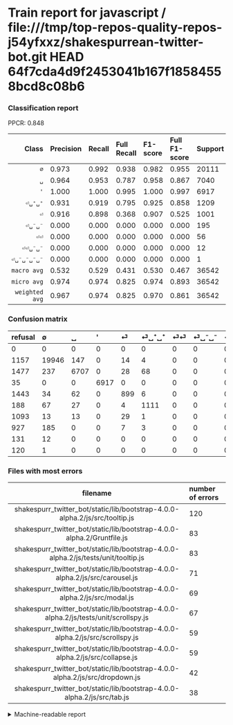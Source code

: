 # Train report for javascript / file:///tmp/top-repos-quality-repos-j54yfxxz/shakespurrean-twitter-bot.git HEAD 64f7cda4d9f2453041b167f18584558bcd8c08b6

### Classification report

PPCR: 0.848

| Class | Precision | Recall | Full Recall | F1-score | Full F1-score | Support | Full Support | PPCR |
|------:|:----------|:-------|:------------|:---------|:---------|:--------|:-------------|:-----|
| `∅` | 0.973| 0.992| 0.938| 0.982| 0.955| 20111| 21268| 0.946 |
| `␣` | 0.964| 0.953| 0.787| 0.958| 0.867| 7040| 8517| 0.827 |
| `'` | 1.000| 1.000| 0.995| 1.000| 0.997| 6917| 6952| 0.995 |
| `⏎␣⁺␣⁺` | 0.931| 0.919| 0.795| 0.925| 0.858| 1209| 1397| 0.865 |
| `⏎` | 0.916| 0.898| 0.368| 0.907| 0.525| 1001| 2444| 0.410 |
| `⏎␣⁻␣⁻` | 0.000| 0.000| 0.000| 0.000| 0.000| 195| 1122| 0.174 |
| `⏎⏎` | 0.000| 0.000| 0.000| 0.000| 0.000| 56| 1149| 0.049 |
| `⏎⏎␣⁻␣⁻` | 0.000| 0.000| 0.000| 0.000| 0.000| 12| 143| 0.084 |
| `⏎␣⁻␣⁻␣⁻␣⁻` | 0.000| 0.000| 0.000| 0.000| 0.000| 1| 121| 0.008 |
| `macro avg` | 0.532| 0.529| 0.431| 0.530| 0.467| 36542| 43113| 0.848 |
| `micro avg` | 0.974| 0.974| 0.825| 0.974| 0.893| 36542| 43113| 0.848 |
| `weighted avg` | 0.967| 0.974| 0.825| 0.970| 0.861| 36542| 43113| 0.848 |

### Confusion matrix

|refusal|  ∅| ␣| '| ⏎| ⏎␣⁺␣⁺| ⏎⏎| ⏎␣⁻␣⁻| ⏎⏎␣⁻␣⁻| ⏎␣⁻␣⁻␣⁻␣⁻| 
|:---|:---|:---|:---|:---|:---|:---|:---|:---|:---|
|0 |0 |0 |0 |0 |0 |0 |0 |0 |0 |
|1157 |19946 |147 |0 |14 |4 |0 |0 |0 |0 |
|1477 |237 |6707 |0 |28 |68 |0 |0 |0 |0 |
|35 |0 |0 |6917 |0 |0 |0 |0 |0 |0 |
|1443 |34 |62 |0 |899 |6 |0 |0 |0 |0 |
|188 |67 |27 |0 |4 |1111 |0 |0 |0 |0 |
|1093 |13 |13 |0 |29 |1 |0 |0 |0 |0 |
|927 |185 |0 |0 |7 |3 |0 |0 |0 |0 |
|131 |12 |0 |0 |0 |0 |0 |0 |0 |0 |
|120 |1 |0 |0 |0 |0 |0 |0 |0 |0 |

### Files with most errors

| filename | number of errors|
|:----:|:-----|
| shakespurr_twitter_bot/static/lib/bootstrap-4.0.0-alpha.2/js/src/tooltip.js | 120 |
| shakespurr_twitter_bot/static/lib/bootstrap-4.0.0-alpha.2/Gruntfile.js | 83 |
| shakespurr_twitter_bot/static/lib/bootstrap-4.0.0-alpha.2/js/tests/unit/tooltip.js | 83 |
| shakespurr_twitter_bot/static/lib/bootstrap-4.0.0-alpha.2/js/src/carousel.js | 71 |
| shakespurr_twitter_bot/static/lib/bootstrap-4.0.0-alpha.2/js/src/modal.js | 69 |
| shakespurr_twitter_bot/static/lib/bootstrap-4.0.0-alpha.2/js/tests/unit/scrollspy.js | 67 |
| shakespurr_twitter_bot/static/lib/bootstrap-4.0.0-alpha.2/js/src/scrollspy.js | 59 |
| shakespurr_twitter_bot/static/lib/bootstrap-4.0.0-alpha.2/js/src/collapse.js | 59 |
| shakespurr_twitter_bot/static/lib/bootstrap-4.0.0-alpha.2/js/src/dropdown.js | 42 |
| shakespurr_twitter_bot/static/lib/bootstrap-4.0.0-alpha.2/js/src/tab.js | 38 |

<details>
    <summary>Machine-readable report</summary>
```json
{
  "cl_report": {"\u0027": {"f1-score": 1.0, "precision": 1.0, "recall": 1.0, "support": 6917}, "macro avg": {"f1-score": 0.5303400011591324, "precision": 0.5316771205991165, "recall": 0.5290597300333562, "support": 36542}, "micro avg": {"f1-score": 0.9736741284001971, "precision": 0.9736741284001971, "recall": 0.9736741284001971, "support": 36542}, "weighted avg": {"f1-score": 0.9700646296915132, "precision": 0.9665729244046031, "recall": 0.9736741284001971, "support": 36542}, "\u2205": {"f1-score": 0.9824163916662563, "precision": 0.9732129787753111, "recall": 0.9917955347819601, "support": 20111}, "\u23ce": {"f1-score": 0.9071644803229061, "precision": 0.9164118246687054, "recall": 0.8981018981018981, "support": 1001}, "\u23ce\u23ce": {"f1-score": 0.0, "precision": 0.0, "recall": 0.0, "support": 56}, "\u23ce\u23ce\u2423\u207b\u2423\u207b": {"f1-score": 0.0, "precision": 0.0, "recall": 0.0, "support": 12}, "\u23ce\u2423\u207a\u2423\u207a": {"f1-score": 0.9250624479600332, "precision": 0.9312657166806371, "recall": 0.9189412737799835, "support": 1209}, "\u23ce\u2423\u207b\u2423\u207b": {"f1-score": 0.0, "precision": 0.0, "recall": 0.0, "support": 195}, "\u23ce\u2423\u207b\u2423\u207b\u2423\u207b\u2423\u207b": {"f1-score": 0.0, "precision": 0.0, "recall": 0.0, "support": 1}, "\u2423": {"f1-score": 0.9584166904829953, "precision": 0.964203565267395, "recall": 0.9526988636363637, "support": 7040}},
  "cl_report_full": {"\u0027": {"f1-score": 0.9974763861850169, "precision": 1.0, "recall": 0.9949654775604143, "support": 6952}, "macro avg": {"f1-score": 0.46694266848928223, "precision": 0.5316771205991165, "recall": 0.43148949098325773, "support": 43113}, "micro avg": {"f1-score": 0.893352583014249, "precision": 0.9736741284001971, "recall": 0.825273119476724, "support": 43113}, "weighted avg": {"f1-score": 0.8608725228982281, "precision": 0.9139494839994639, "recall": 0.825273119476724, "support": 43113}, "\u2205": {"f1-score": 0.9551995785743362, "precision": 0.9732129787753111, "recall": 0.9378408877186384, "support": 21268}, "\u23ce": {"f1-score": 0.5249635036496351, "precision": 0.9164118246687054, "recall": 0.3678396072013093, "support": 2444}, "\u23ce\u23ce": {"f1-score": 0.0, "precision": 0.0, "recall": 0.0, "support": 1149}, "\u23ce\u23ce\u2423\u207b\u2423\u207b": {"f1-score": 0.0, "precision": 0.0, "recall": 0.0, "support": 143}, "\u23ce\u2423\u207a\u2423\u207a": {"f1-score": 0.8579150579150578, "precision": 0.9312657166806371, "recall": 0.7952755905511811, "support": 1397}, "\u23ce\u2423\u207b\u2423\u207b": {"f1-score": 0.0, "precision": 0.0, "recall": 0.0, "support": 1122}, "\u23ce\u2423\u207b\u2423\u207b\u2423\u207b\u2423\u207b": {"f1-score": 0.0, "precision": 0.0, "recall": 0.0, "support": 121}, "\u2423": {"f1-score": 0.8669294900794933, "precision": 0.964203565267395, "recall": 0.7874838558177762, "support": 8517}},
  "ppcr": 0.847586574815021
}
```
</details>
